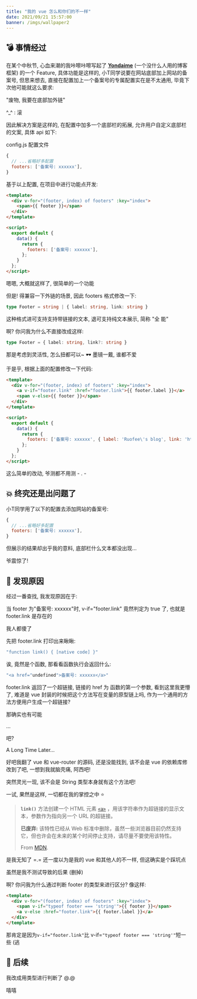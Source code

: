 ```yaml
---
title: "我的 vue 怎么和你们的不一样"
date: 2021/09/21 15:57:00
banner: /imgs/wallpaper2
---
```




## 💣 事情经过

在某个中秋节, 心血来潮的我咔嚓咔嚓写起了 **[Yondaime](https://github.com/ruofee/Yondaime)** (一个没什么人用的博客框架) 的一个 Feature, 具体功能是这样的, 小T同学说要在网站底部加上网站的备案号, 但思来想去, 直接在配置加上一个备案号的专属配置实在是不太通用, 毕竟下次他可能就这么要求:

"废物, 我要在底部加外链"

^_^ : 滚

因此解决方案是这样的, 在配置中加多一个底部栏的拓展, 允许用户自定义底部栏的文案, 具体 api 如下:

config.js 配置文件

```js
{
  // ...省略好多配置
  footers: ['备案号: xxxxxx'],
}
```

基于以上配置, 在项目中进行功能点开发:

```html
<template>
  <div v-for="(footer, index) of footers" :key="index">
    <span>{{ footer }}</span>
  </div>
</template>

<script>
  export default {
    data() {
      return {
        footers: ['备案号: xxxxxx'],
      };
    }
  };
</script>
```

嗯嗯, 大概就这样了, 很简单的一个功能

但是! 得兼容一下外链的场景, 因此 footers 格式修改一下:

```ts
type Footer = string | { label: string, link: string }
```

这种格式进可支持支持带链接的文本, 退可支持纯文本展示, 简称 "全 能"

啊? 你问我为什么不直接改成这样:

```ts
type Footer = { label: string, link?: string }
```

那是考虑到灵活性, 怎么扭都可以~ 🕶 墨镜一戴, 谁都不爱

于是乎, 根据上面的配置修改一下代码:

```html
<template>
  <div v-for="(footer, index) of footers" :key="index">
    <a v-if="footer.link" :href="footer.link">{{ footer.label }}</a>
    <span v-else>{{ footer }}</span>
  </div>
</template>

<script>
  export default {
    data() {
      return {
        footers: ['备案号: xxxxxx', { label: 'Ruofee\'s blog', link: 'http://ruofee.cn' }],
      };
    }
  };
</script>
```

这么简单的改动, 爷测都不用测 - . -

## 💥 终究还是出问题了

小T同学用了以下的配置去添加网站的备案号:

```js
{
  // ...省略好多配置
  footers: ['备案号: xxxxxx'],
}
```

但展示的结果却出乎我的意料, 底部栏什么文本都没出现...

爷震惊了!

## 💊 发现原因

经过一番查找, 我发现原因在于:

当 footer 为"备案号: xxxxxx"时, v-if="footer.link" 竟然判定为 true 了, 也就是 footer.link 是存在的

我人都傻了

先把 footer.link 打印出来瞅瞅:

```js
"function link() { [native code] }"
```

 诶, 竟然是个函数, 那看看函数执行会返回什么:

```js
"<a href="undefined">备案号: xxxxxx</a>"
```

footer.link 返回了一个超链接, 链接的 href 为 函数的第一个参数, 看到这里我更懵了, 难道是 vue 封装的时候把这个方法写在变量的原型链上吗, 作为一个通用的方法方便用户生成一个超链接? 

那确实也有可能

...

吧?

A Long Time Later...

好吧我翻了 vue 和 vue-router 的源码, 还是没能找到, 该不会是 vue 的依赖库修改到了吧, 一想到我就脑壳痛, 阿西吧!

突然灵光一现, 该不会是 String 类型本身就有这个方法吧!

一试, 果然是这样, 一切都在我的掌控之中 ⭐️

> **`link()`** 方法创建一个 HTML 元素 [`<a>`](https://developer.mozilla.org/zh-CN/docs/Web/HTML/Element/a) ，用该字符串作为超链接的显示文本，参数作为指向另一个 URL 的超链接。
>
> **已废弃:** 该特性已经从 Web 标准中删除，虽然一些浏览器目前仍然支持它，但也许会在未来的某个时间停止支持，请尽量不要使用该特性。
>
> From [MDN](https://developer.mozilla.org/zh-CN/docs/Web/JavaScript/Reference/Global_Objects/String/link).

是我无知了 =.= 还一度以为是我的 vue 和其他人的不一样, 但这确实是个踩坑点

虽然是我不测试导致的后果 (删掉)

啊? 你问我为什么通过判断 footer 的类型来进行区分? 像这样:

```html
<template>
  <div v-for="(footer, index) of footers" :key="index">
    <span v-if="typeof footer === 'string'">{{ footer }}</span>
    <a v-else :href="footer.link">{{ footer.label }}</a>
  </div>
</template>
```

那肯定是因为`v-if="footer.link"`比 v-if=`"typeof footer === 'string'"`短一些 (逃

## 🍔 后续

我改成用类型进行判断了 @.@

嘻嘻

